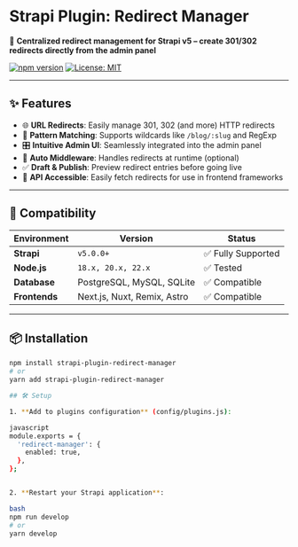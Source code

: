 # Strapi Plugin: Redirect Manager

🔁 **Centralized redirect management for Strapi v5 – create 301/302 redirects directly from the admin panel**

[![npm version](https://badge.fury.io/js/strapi-plugin-redirect-manager.svg)](https://www.npmjs.com/package/strapi-plugin-redirect-manager)
[![License: MIT](https://img.shields.io/badge/License-MIT-yellow.svg)](https://opensource.org/licenses/MIT)

---

## ✨ Features

- 🌐 **URL Redirects**: Easily manage 301, 302 (and more) HTTP redirects
- 🧠 **Pattern Matching**: Supports wildcards like `/blog/:slug` and RegExp
- 🎛️ **Intuitive Admin UI**: Seamlessly integrated into the admin panel
- 🔄 **Auto Middleware**: Handles redirects at runtime (optional)
- ✅ **Draft & Publish**: Preview redirect entries before going live
- 🧩 **API Accessible**: Easily fetch redirects for use in frontend frameworks

---

## 🎯 Compatibility

| Environment   | Version             | Status            |
|---------------|---------------------|-------------------|
| **Strapi**    | `v5.0.0+`           | ✅ Fully Supported |
| **Node.js**   | `18.x, 20.x, 22.x`  | ✅ Tested          |
| **Database**  | PostgreSQL, MySQL, SQLite | ✅ Compatible |
| **Frontends** | Next.js, Nuxt, Remix, Astro | ✅ Compatible |

---

## 📦 Installation

```bash
npm install strapi-plugin-redirect-manager
# or
yarn add strapi-plugin-redirect-manager

## 🛠️ Setup

1. **Add to plugins configuration** (config/plugins.js):

javascript
module.exports = {
  'redirect-manager': {
    enabled: true,
  },
};


2. **Restart your Strapi application**:

bash
npm run develop
# or
yarn develop